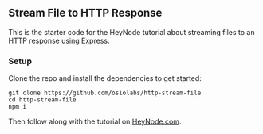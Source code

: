 ## Stream File to HTTP Response

This is the starter code for the HeyNode tutorial about streaming files to an HTTP response using Express.

### Setup

Clone the repo and install the dependencies to get started:

```shell
git clone https://github.com/osiolabs/http-stream-file
cd http-stream-file
npm i
```

Then follow along with the tutorial on [HeyNode.com](https://www.heynode.com).
